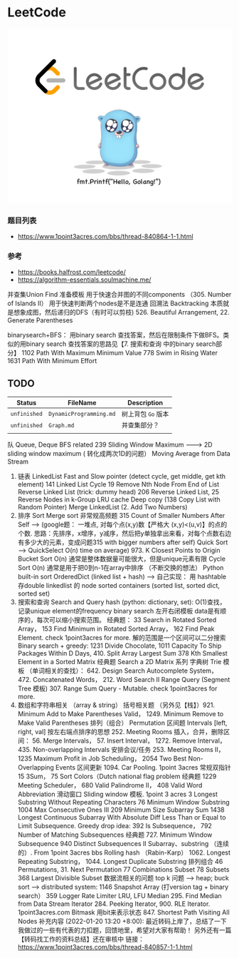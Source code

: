 # LeetCode

![img](images/hello_leetcode.png)

### 题目列表

- https://www.1point3acres.com/bbs/thread-840864-1-1.html

### 参考

- https://books.halfrost.com/leetcode/
- https://algorithm-essentials.soulmachine.me/



并查集Union Find  准备模板
用于快速合并图的不同components （305. Number of Islands II）
用于快速判断两个nodes是不是连通
回溯法 Backtracking 本质就是想象成图，然后递归的DFS（有时可以剪枝)  526. Beautiful Arrangement, 22. Generate Parentheses

binarysearch+BFS： 用binary search 查找答案，然后在限制条件下做BFS。类似的用binary search 查找答案的思路见【7. 搜索和查询 中的binary search部分】
1102 Path With Maximum Minimum Value
778  Swim in Rising Water
1631 Path With Minimum Effort 

## TODO

| Status       | FileName                | Description        |
| ------------ | ----------------------- | ------------------ |
| `unfinished` | `DynamicProgramming.md` | 树上背包 `Go` 版本 |
| `unfinished` | `Graph.md`              | 并查集部分？       |
|              |                         |                    |



队 Queue, Deque
BFS related
239 Sliding Window Maximum  ---> 2D sliding window maximum ( 转化成两次1D的问题）
Moving Average from Data Stream

1. 链表 LinkedList
  Fast and Slow pointer  (detect cycle, get middle,  get kth element)
  141 Linked List Cycle
  19 Remove Nth Node From End of List
  Reverse Linked List (trick: dummy head)  206 Reverse Linked List, 25 Reverse Nodes in k-Group
  LRU cache
  Deep copy  (138 Copy List with Random Pointer)
  Merge LinkedList  (2. Add Two Numbers)
2. 排序 Sort
  Merge sort
  非常规高频题 315 Count of Smaller Numbers After Self  --> (google题： 一堆点, 对每个点(x,y)数【严格大 (x,y)<(u,v)】的点的个数. 思路：先排序，x增序，y减序，然后把y单独拿出来看，对每个点数右边有多少大的元素，变成问题315 with bigger numbers after self)
  Quick Sort --> QuickSelect O(n) time on average) 973. K Closest Points to Origin
  Bucket Sort O(n) 通常是整体数据量可能很大，但是unique元素有限
  Cycle Sort O(n) 通常是用于把0到n-1在array中排序 （不断交换的想法）
  Python built-in sort
  OrderedDict (linked list + hash) --> 自己实现： 用 hashtable 存double linkedlist 的 node
  sorted containers (sorted list, sorted dict, sorted set)
3. 搜索和查询 Search and Query
  hash (python: dictionary, set):
  O(1)查找，
  记录unique element的frequency
  binary search  左开右闭模板
  data是有顺序的，每次可以缩小搜索范围。 经典题：
  33 Search in Rotated Sorted Array，
  153 Find Minimum in Rotated Sorted Array，
  162 Find Peak Element. check 1point3acres for more.
  解的范围是一个区间可以二分搜索
  Binary search + greedy: 1231 Divide Chocolate, 1011 Capacity To Ship Packages Within D Days, 410. Split Array Largest Sum
  378 Kth Smallest Element in a Sorted Matrix
  经典题 Search a 2D Matrix 系列
  字典树 Trie 模板 （单词相关的查找）： 642. Design Search Autocomplete System， 472. Concatenated Words， 212. Word Search II
  Range Query (Segment Tree 模板)  307. Range Sum Query - Mutable. check 1point3acres for more.
4. 数组和字符串相关 （array & string）
  括号相关题 （另外见【栈】）921. Minimum Add to Make Parentheses Valid， 1249. Minimum Remove to Make Valid Parentheses
  排列（组合） Permutation
  区间题 Intervals [left, right, val]
  按左右端点排序的思想 252. Meeting Rooms
  插入，合并，删除区间： 56. Merge Intervals， 57. Insert Interval， 1272. Remove Interval， 435. Non-overlapping Intervals
  安排会议/任务  253. Meeting Rooms II， 1235 Maximum Profit in Job Scheduling， 2054 Two Best Non-Overlapping Events
  区间更新 1094. Car Pooling. 1point 3acres
  常规双指针
  15 3Sum，
  75 Sort Colors（Dutch national flag problem 经典题
  1229 Meeting Scheduler，
  680 Valid Palindrome II，
  408 Valid Word Abbreviation
  滑动窗口 Sliding window 模板. 1point 3 acres
  3 Longest Substring Without Repeating Characters
  76 Minimum Window Substring
  1004 Max Consecutive Ones III
  209  Minimum Size Subarray Sum
  1438 Longest Continuous Subarray With Absolute Diff Less Than or Equal to Limit
  Subsequence.
  Greedy drop idea: 392 Is Subsequence， 792 Number of Matching Subsequences
  经典题 727. Minimum Window Subsequence
  940 Distinct Subsequences II
  Subarray、substring （连续的）. From 1point 3acres bbs
  Rolling hash （Rabin-Karp） 1062. Longest Repeating Substring， 1044. Longest Duplicate Substring
  排列组合
  46 Permutations, 31. Next Permutation
  77 Combinations
  Subset
  78 Subsets
  368 Largest Divisible Subset
  数据流相关的问题
  top k 问题 --> heap; buck sort -->  distributed system:
  1146 Snapshot Array  (打version tag + binary search）
  359 Logger Rate Limiter
  LRU, LFU
  Median 295. Find Median from Data Stream
  Iterator  284. Peeking Iterator, 900. RLE Iterator. 1point3acres.com
  Bitmask 用bit来表示状态 847. Shortest Path Visiting All Nodes
  补充内容 (2022-01-20 13:20 +8:00):
  最近转码上岸了，总结了一下我做过的一些有代表的力扣题，回馈地里，希望对大家有帮助！
  另外还有一篇【转码找工作的资料总结】还在审核中
  链接： https://www.1point3acres.com/bbs/thread-840857-1-1.html
